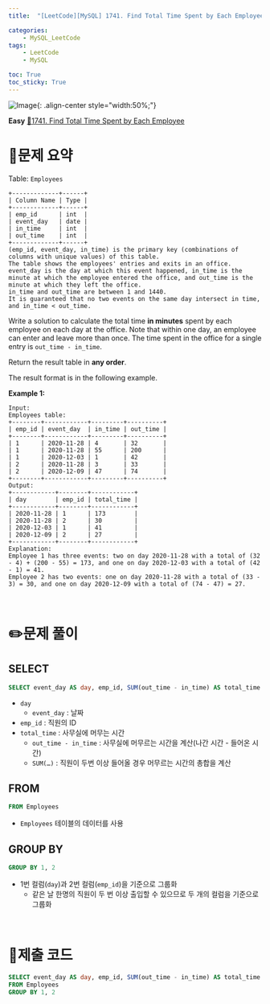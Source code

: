 ```yaml
---
title:  "[LeetCode][MySQL] 1741. Find Total Time Spent by Each Employee" 

categories: 
    - MySQL_LeetCode
tags: 
    - LeetCode
    - MySQL

toc: True
toc_sticky: True
---
```

![Image](https://github.com/user-attachments/assets/4b8e7f3a-d568-4d5b-a8a9-c3d4b23975f6){: .align-center style="width:50%;"}

**Easy**
[🔗1741. Find Total Time Spent by Each Employee](https://leetcode.com/problems/find-total-time-spent-by-each-employee/)

# 📝문제 요약
Table: `Employees`

```
+-------------+------+
| Column Name | Type |
+-------------+------+
| emp_id      | int  |
| event_day   | date |
| in_time     | int  |
| out_time    | int  |
+-------------+------+
(emp_id, event_day, in_time) is the primary key (combinations of columns with unique values) of this table.
The table shows the employees' entries and exits in an office.
event_day is the day at which this event happened, in_time is the minute at which the employee entered the office, and out_time is the minute at which they left the office.
in_time and out_time are between 1 and 1440.
It is guaranteed that no two events on the same day intersect in time, and in_time < out_time.

```

Write a solution to calculate the total time **in minutes** spent by each employee on each day at the office. Note that within one day, an employee can enter and leave more than once. The time spent in the office for a single entry is `out_time - in_time`.

Return the result table in **any order**.

The result format is in the following example.

**Example 1:**

```
Input:
Employees table:
+--------+------------+---------+----------+
| emp_id | event_day  | in_time | out_time |
+--------+------------+---------+----------+
| 1      | 2020-11-28 | 4       | 32       |
| 1      | 2020-11-28 | 55      | 200      |
| 1      | 2020-12-03 | 1       | 42       |
| 2      | 2020-11-28 | 3       | 33       |
| 2      | 2020-12-09 | 47      | 74       |
+--------+------------+---------+----------+
Output:
+------------+--------+------------+
| day        | emp_id | total_time |
+------------+--------+------------+
| 2020-11-28 | 1      | 173        |
| 2020-11-28 | 2      | 30         |
| 2020-12-03 | 1      | 41         |
| 2020-12-09 | 2      | 27         |
+------------+--------+------------+
Explanation:
Employee 1 has three events: two on day 2020-11-28 with a total of (32 - 4) + (200 - 55) = 173, and one on day 2020-12-03 with a total of (42 - 1) = 41.
Employee 2 has two events: one on day 2020-11-28 with a total of (33 - 3) = 30, and one on day 2020-12-09 with a total of (74 - 47) = 27.
```


<br>

# ✏️문제 풀이
## SELECT

```sql
SELECT event_day AS day, emp_id, SUM(out_time - in_time) AS total_time
```

- `day`
    - `event_day` : 날짜
- `emp_id` : 직원의 ID
- `total_time` : 사무실에 머무는 시간
    - `out_time - in_time` : 사무실에 머무르는 시간을 계산(나간 시간 - 들어온 시간)
    - `SUM(…)` : 직원이 두번 이상 들어올 경우 머무르는 시간의 총합을 계산

## FROM

```sql
FROM Employees
```

- `Employees` 테이블의 데이터를 사용

## GROUP BY

```sql
GROUP BY 1, 2
```

- 1번 컬럼(`day`)과 2번 컬럼(`emp_id`)을 기준으로 그룹화
    - 같은 날 한명의 직원이 두 번 이상 출입할 수 있으므로 두 개의 컬럼을 기준으로 그룹화

<br>

# 💯제출 코드
```sql
SELECT event_day AS day, emp_id, SUM(out_time - in_time) AS total_time
FROM Employees
GROUP BY 1, 2
```